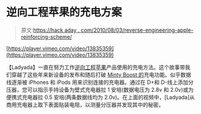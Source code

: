 # 逆向工程苹果的充电方案

> 原文:[https://hack aday . com/2010/08/03/reverse-engineering-apple-reinforcing-scheme/](https://hackaday.com/2010/08/03/reverse-engineering-apples-recharging-scheme/)

[https://player.vimeo.com/video/13835359](https://player.vimeo.com/video/13835359)

【Ladyada】一直在努力工作[逆向工程苹果](http://www.ladyada.net/make/mintyboost/icharge.html)产品使用的充电方法。这个故事带我们穿越了这些年来新设备的发布和随后打破 [Minty Boost 的](http://hackaday.com/2006/05/31/minty-boost-aa-based-usb-charger/)充电功能。似乎数据线逐渐被 iPhones 和 iPods 用来识别连接的充电器。通过在 D+和 D-线上添加分压器，您可以指示手持设备为壁式充电器拉 1 安培(数据电压为 2.8v 和 2.0v)或为便携式充电器拉 0.5 安培(两条数据线均为 2.0v)。在上面的视频中，[Ladyada]从商用充电器上取下表面贴装电阻，以测量分压器并发现其中的秘密。